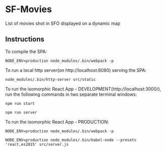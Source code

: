 # SF-Movies
List of movies shot in SFO displayed on a dynamic map

## Instructions
To compile the SPA:

`NODE_ENV=production node_modules/.bin/webpack -p`

To run a local http server(on http://localhost:8080) serving the SPA:

`node_modules/.bin/http-server src/static`

To run the isomorphic React App - DEVELOPMENT(http://localhost:3000/), run the following commands in two separate terminal windows:

`npm run start`

`npm run server`

To run the isomorphic React App - PRODUCTION:

`NODE_ENV=production node_modules/.bin/webpack -p`

`NODE_ENV=production node_modules/.bin/babel-node --presets 'react,es2015' src/server.js`
